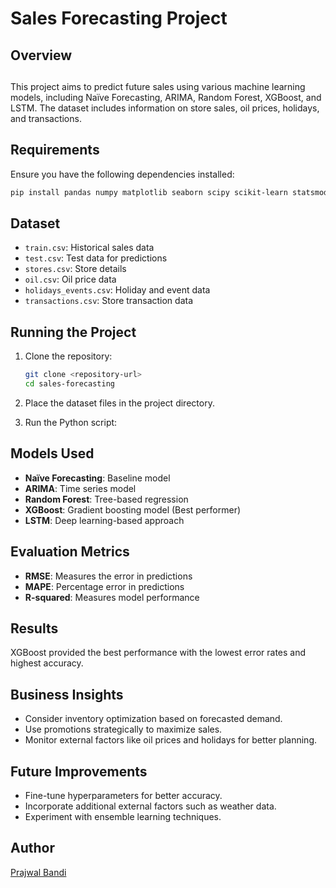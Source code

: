 # Sales Forecasting Project

## Overview

##

This project aims to predict future sales using various machine learning models, including Naïve Forecasting, ARIMA, Random Forest, XGBoost, and LSTM. The dataset includes information on store sales, oil prices, holidays, and transactions.

## Requirements

Ensure you have the following dependencies installed:

```bash
pip install pandas numpy matplotlib seaborn scipy scikit-learn statsmodels xgboost tensorflow missingno
```

## Dataset

- `train.csv`: Historical sales data
- `test.csv`: Test data for predictions
- `stores.csv`: Store details
- `oil.csv`: Oil price data
- `holidays_events.csv`: Holiday and event data
- `transactions.csv`: Store transaction data

## Running the Project

1. Clone the repository:

   ```bash
   git clone <repository-url>
   cd sales-forecasting
   ```

2. Place the dataset files in the project directory.

3. Run the Python script:


## Models Used

- **Naïve Forecasting**: Baseline model
- **ARIMA**: Time series model
- **Random Forest**: Tree-based regression
- **XGBoost**: Gradient boosting model (Best performer)
- **LSTM**: Deep learning-based approach

## Evaluation Metrics

- **RMSE**: Measures the error in predictions
- **MAPE**: Percentage error in predictions
- **R-squared**: Measures model performance

## Results

XGBoost provided the best performance with the lowest error rates and highest accuracy.

## Business Insights

- Consider inventory optimization based on forecasted demand.
- Use promotions strategically to maximize sales.
- Monitor external factors like oil prices and holidays for better planning.

## Future Improvements

- Fine-tune hyperparameters for better accuracy.
- Incorporate additional external factors such as weather data.
- Experiment with ensemble learning techniques.

## Author

[Prajwal Bandi](https://github.com/PrajwalBandi)

